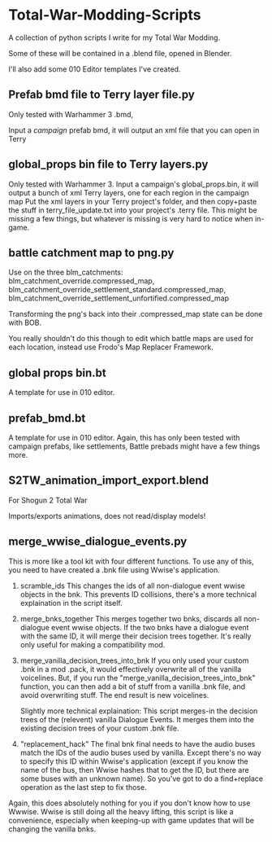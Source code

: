 # Total-War-Modding-Scripts
A collection of python scripts I write for my Total War Modding.

Some of these will be contained in a .blend file, opened in Blender.

I'll also add some 010 Editor templates I've created.


## Prefab bmd file to Terry layer file.py

Only tested with Warhammer 3 .bmd,

Input a *campaign* prefab bmd, it will output an xml file that you can open in Terry


## global_props bin file to Terry layers.py

Only tested with Warhammer 3.
Input a campaign's global_props.bin, it will output a bunch of xml Terry layers, one for each region in the campaign map
Put the xml layers in your Terry project's folder, and then copy+paste the stuff in terry_file_update.txt into your project's .terry file.
This might be missing a few things, but whatever is missing is very hard to notice when in-game.


## battle catchment map to png.py 

Use on the three blm_catchments: blm_catchment_override.compressed_map, blm_catchment_override_settlement_standard.compressed_map, blm_catchment_override_settlement_unfortified.compressed_map

Transforming the png's back into their .compressed_map state can be done with BOB.

You really shouldn't do this though to edit which battle maps are used for each location, instead use Frodo's Map Replacer Framework.


## global props bin.bt

A template for use in 010 editor.


## prefab_bmd.bt

A template for use in 010 editor. Again, this has only been tested with campaign prefabs, like settlements, Battle prebads might have a few things more.


## S2TW_animation_import_export.blend 

For Shogun 2 Total War

Imports/exports animations, does not read/display models!


## merge_wwise_dialogue_events.py

This is more like a tool kit with four different functions. To use any of this, you need to have created a .bnk file using Wwise's application.
1. scramble_ids
   This changes the ids of all non-dialogue event wwise objects in the bnk. This prevents ID collisions, there's a more technical explaination in the script itself.
   
2. merge_bnks_together
   This merges together two bnks, discards all non-dialogue event wwise objects. If the two bnks have a dialogue event with the same ID, it will merge their decision trees together.
   It's really only useful for making a compatibility mod.
     
3. merge_vanilla_decision_trees_into_bnk
   If you only used your custom .bnk in a mod .pack, it would effectively overwrite all of the vanilla voicelines.
   But, if you run the "merge_vanilla_decision_trees_into_bnk" function, you can then add a bit of stuff from a vanilla .bnk file, and avoid overwriting stuff. The end result is new voicelines.

   Slightly more technical explaination: This script merges-in the decision trees of the (relevent) vanilla Dialogue Events. It merges them into the existing decision trees of your custom .bnk file.

4. "replacement_hack"
   The final bnk final needs to have the audio buses match the IDs of the audio buses used by vanilla. Except there's no way to specify this ID within Wwise's application (except if you know the name of the bus, then Wwise hashes that to get the ID, but there are some buses with an unknown name). So you've got to do a find+replace operation as the last step to fix those.


Again, this does absolutely nothing for you if you don't know how to use Wwwise. Wwise is still doing all the heavy lifting, this script is like a convenience, especially when keeping-up with game updates that will be changing the vanilla bnks.
